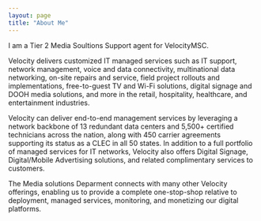 ```yaml
---
layout: page
title: "About Me"
---
```


I am a Tier 2 Media Soultions Support agent for VelocityMSC. 

Velocity delivers customized IT managed services such as IT support, network management, voice and data connectivity, multinational data networking, on-site repairs and service, field project rollouts and implementations, free-to-guest TV and Wi-Fi solutions, digital signage and DOOH media solutions, and more in the retail, hospitality, healthcare, and entertainment industries.

Velocity can deliver end-to-end management services by leveraging a network backbone of 13 redundant data centers and 5,500+ certified technicians across the nation, along with 450 carrier agreements supporting its status as a CLEC in all 50 states. 
In addition to a full portfolio of managed services for IT networks, Velocity also offers Digital Signage, Digital/Mobile Advertising solutions, and related complimentary services to customers.

The Media solutions Deparment connects with many other Velocity offerings, enabling us to provide a complete one-stop-shop relative to deployment, managed services, monitoring, and monetizing our digital platforms.

